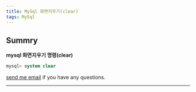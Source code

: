 ```yaml
---
title: MySql 화면지우기(clear)
tags: MySql
---
```


## Summry

**mysql 화면지우기 명령(clear)**  

```sql
mysql> system clear
```

[send me email](mailto:jewel7492@gmail.com) if you have any questions.

<!--more-->

---